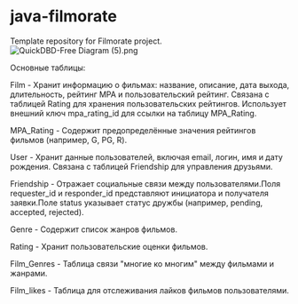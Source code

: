 # java-filmorate
Template repository for Filmorate project.
![QuickDBD-Free Diagram (5).png](..%2FDownloads%2FQuickDBD-Free%20Diagram%20%285%29.png)

Основные таблицы:

Film - Хранит информацию о фильмах: название, описание, дата выхода, длительность, рейтинг MPA и пользовательский рейтинг. Связана с таблицей Rating для хранения пользовательских рейтингов. Использует внешний ключ mpa_rating_id для ссылки на таблицу MPA_Rating.

MPA_Rating - Содержит предопределённые значения рейтингов фильмов (например, G, PG, R).

User - Хранит данные пользователей, включая email, логин, имя и дату рождения. Связана с таблицей Friendship для управления друзьями.

Friendship - Отражает социальные связи между пользователями.Поля requester_id и responder_id представляют инициатора и получателя заявки.Поле status указывает статус дружбы (например, pending, accepted, rejected).

Genre - Содержит список жанров фильмов.

Rating - Хранит пользовательские оценки фильмов.

Film_Genres - Таблица связи "многие ко многим" между фильмами и жанрами.

Film_likes - Таблица для отслеживания лайков фильмов пользователями.